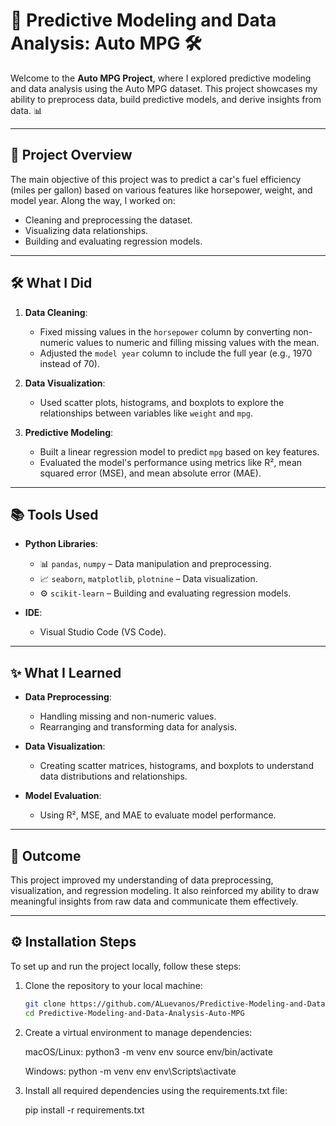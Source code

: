 # 🚗 Predictive Modeling and Data Analysis: Auto MPG 🛠️

Welcome to the **Auto MPG Project**, where I explored predictive modeling and data analysis using the Auto MPG dataset. This project showcases my ability to preprocess data, build predictive models, and derive insights from data. 📊

---

## 🌟 **Project Overview**

The main objective of this project was to predict a car's fuel efficiency (miles per gallon) based on various features like horsepower, weight, and model year. Along the way, I worked on:
- Cleaning and preprocessing the dataset.
- Visualizing data relationships.
- Building and evaluating regression models.

---

## 🛠️ **What I Did**

1. **Data Cleaning**:  
   - Fixed missing values in the `horsepower` column by converting non-numeric values to numeric and filling missing values with the mean.  
   - Adjusted the `model year` column to include the full year (e.g., 1970 instead of 70).  
   
2. **Data Visualization**:  
   - Used scatter plots, histograms, and boxplots to explore the relationships between variables like `weight` and `mpg`.  
   
3. **Predictive Modeling**:  
   - Built a linear regression model to predict `mpg` based on key features.  
   - Evaluated the model's performance using metrics like R², mean squared error (MSE), and mean absolute error (MAE).

---

## 📚 **Tools Used**

- **Python Libraries**:  
  - 📊 `pandas`, `numpy` – Data manipulation and preprocessing.  
  - 📈 `seaborn`, `matplotlib`, `plotnine` – Data visualization.  
  - ⚙️ `scikit-learn` – Building and evaluating regression models.  

- **IDE**:  
  - Visual Studio Code (VS Code).

---

## ✨ **What I Learned**

- **Data Preprocessing**:  
  - Handling missing and non-numeric values.  
  - Rearranging and transforming data for analysis.  

- **Data Visualization**:  
  - Creating scatter matrices, histograms, and boxplots to understand data distributions and relationships.  

- **Model Evaluation**:  
  - Using R², MSE, and MAE to evaluate model performance.

---

## 🎯 **Outcome**

This project improved my understanding of data preprocessing, visualization, and regression modeling. It also reinforced my ability to draw meaningful insights from raw data and communicate them effectively.

---

## ⚙️ Installation Steps

To set up and run the project locally, follow these steps:

1. Clone the repository to your local machine:
   ```bash
   git clone https://github.com/ALuevanos/Predictive-Modeling-and-Data-Analysis-Auto-MPG.git
   cd Predictive-Modeling-and-Data-Analysis-Auto-MPG

2. Create a virtual environment to manage dependencies:

    macOS/Linux:      python3 -m venv env
                      source env/bin/activate

    Windows:          python -m venv env
                      env\Scripts\activate

   
3. Install all required dependencies using the requirements.txt file:

   pip install -r requirements.txt
              
